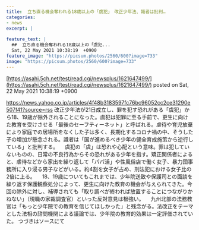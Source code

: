 ```yaml
---
title:  立ち直る機会奪われる18歳以上の「虞犯」　改正少年法、識者は批判…  
categories:
- news
excerpt: |
  
feature_text: |
  ##  立ち直る機会奪われる18歳以上の「虞犯...
  Sat, 22 May 2021 10:38:19  +0900
feature_image: "https://picsum.photos/2560/600?image=733"
image: "https://picsum.photos/2560/600?image=733"
---
```


[https://asahi.5ch.net/test/read.cgi/newsplus/1621647499/](https://asahi.5ch.net/test/read.cgi/newsplus/1621647499/)
posted on Sat, 22 May 2021 10:38:19  +0900

<!--more-->

https://news.yahoo.co.jp/articles/4f48b3183597fc76bc96052cc2ce31290e507f41?source=rss 改正少年法が21日成立し、罪を犯す恐れがある「虞犯」から18、19歳が除外されることになった。虞犯は犯罪に至る手前で、更生に向けた教育を受けさせる「最後のセーフティーネット」と呼ばれる。虐待や育児放棄により家庭での居場所をなくした子は多く、長期化するコロナ禍の中、そうした子の増加が懸念される。識者は「国が進めるべき少年の健全育成施策から逆行している」と批判する。 　虞犯の「虞」は恐れや心配という意味。罪は犯していないものの、日常の不良行為からその恐れがある少年を指す。矯正関係者によると、虐待などから家出を繰り返して「パパ活」や性風俗店で働く女子、暴力団事務所に入り浸る男子などがいる。約4割を女子が占め、刑法犯における女子比の2倍に上る。 　18、19歳についてもこれまでは、少年院送致や保護司との面談を繰り返す保護観察処分によって、更生に向けた教育の機会が与えられてきた。今回の除外に対し、補導されても「取り調べが終われば放置することにつながりかねない」（現職の家裁調査官）といった反対意見は根強い。 　九州北部の法務教官は「もっと少年院での教育を信じてほしかった」と残念がる。法改正をテーマとした法相の諮問機関による議論では、少年院の教育的効果は一定評価されていた。 つづきはソースにて
